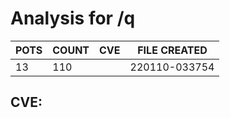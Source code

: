 # Analysis for /q
| POTS | COUNT | CVE | FILE CREATED |
|---|---|---|---|
| 13 | 110 | | 220110-033754 |

## CVE: 